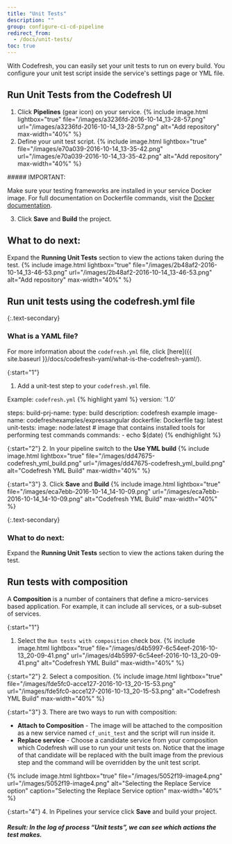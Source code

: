 ```yaml
---
title: "Unit Tests"
description: ""
group: configure-ci-cd-pipeline
redirect_from:
  - /docs/unit-tests/
toc: true
---
```

With Codefresh, you can easily set your unit tests to run on every build.
You configure your unit test script inside the service's settings page or YML file.

## Run Unit Tests from the Codefresh UI
1. Click **Pipelines** (gear icon) on your service.
{% include image.html lightbox="true" file="/images/a3236fd-2016-10-14_13-28-57.png" url="/images/a3236fd-2016-10-14_13-28-57.png" alt="Add repository" max-width="40%" %}
2. Define your unit test script.
{% include image.html lightbox="true" file="/images/e70a039-2016-10-14_13-35-42.png" url="/images/e70a039-2016-10-14_13-35-42.png" alt="Add repository" max-width="40%" %}
<div class="bd-callout bd-callout-warning" markdown="1">
##### IMPORTANT:

Make sure your testing frameworks are installed in your service Docker image. For full documentation on Dockerfile commands, visit the [Docker documentation](https://docs.docker.com/engine/reference/builder/).
</div>

3.  Click **Save** and **Build** the project.

## **What to do next**: 
Expand the **Running Unit Tests** section to view the actions taken during the test.
{% include image.html lightbox="true" file="/images/2b48af2-2016-10-14_13-46-53.png" url="/images/2b48af2-2016-10-14_13-46-53.png" alt="Add repository" max-width="40%" %}

## Run unit tests using the codefresh.yml file

{:.text-secondary}
### What is a YAML file?
For more information about the ```codefresh.yml``` file, click [here]({{ site.baseurl }}/docs/codefresh-yaml/what-is-the-codefresh-yaml/).

{:start="1"}
1. Add a unit-test step to your ```codefresh.yml``` file.

  Example: `codefresh.yml`
{% highlight yaml %}
version: '1.0'

steps:
  build-prj-name:
    type: build
    description: codefresh example
    image-name: codefreshexamples/expressangular
    dockerfile: Dockerfile
    tag: latest
  unit-tests:
    image: node:latest # image that contains installed tools for performing test commands
    commands:
      - echo $(date)
{% endhighlight %}

{:start="2"} 
2. In your pipeline switch to the **Use YML build**
{% include image.html lightbox="true" file="/images/dd47675-codefresh_yml_build.png" url="/images/dd47675-codefresh_yml_build.png" alt="Codefresh YML Build" max-width="40%" %}

{:start="3"}
3. Click **Save** and **Build**
{% include image.html lightbox="true" file="/images/eca7ebb-2016-10-14_14-10-09.png" url="/images/eca7ebb-2016-10-14_14-10-09.png" alt="Codefresh YML Build" max-width="40%" %}

{:.text-secondary}
### **What to do next**: 
Expand the **Running Unit Tests** section to view the actions taken during the test.

## Run tests with composition
A **Composition** is a number of containers that define a micro-services based application. For example, it can include all services, or a sub-subset of services.

{:start="1"}
1. Select the `Run tests with composition` check box.
{% include image.html lightbox="true" file="/images/d4b5997-6c54eef-2016-10-13_20-09-41.png" url="/images/d4b5997-6c54eef-2016-10-13_20-09-41.png" alt="Codefresh YML Build" max-width="40%" %}

{:start="2"}
2. Select a composition.
{% include image.html lightbox="true" file="/images/fde5fc0-acce127-2016-10-13_20-15-53.png" url="/images/fde5fc0-acce127-2016-10-13_20-15-53.png" alt="Codefresh YML Build" max-width="40%" %}

{:start="3"}
3. There are two ways to run with composition: 
   *    **Attach to Composition** - The image will be attached to the composition as a new service named `cf_unit_test` and the script will run inside it.
   *    **Replace service** - Choose a candidate service from your composition which Codefresh will use to run your unit tests on. Notice that the image of that candidate will be replaced with the built image from the previous step and the command will be overridden by the unit test script. 

{% include image.html lightbox="true" file="/images/5052f19-image4.png" url="/images/5052f19-image4.png" alt="Selecting the Replace Service option" caption="Selecting the Replace Service option" max-width="40%" %}

{:start="4"}
4. In Pipelines your service click **Save** and build your project.

##### **Result**: In the log of process “Unit tests”, we can see which actions the test makes.
